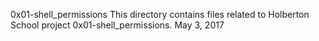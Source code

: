 0x01-shell_permissions
This directory contains files related to Holberton School project 0x01-shell_permissions.
May 3, 2017